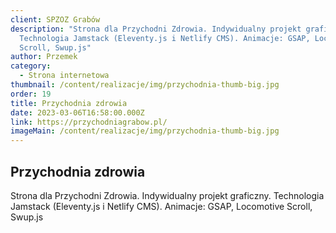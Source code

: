 ```yaml
---
client: SPZOZ Grabów
description: "Strona dla Przychodni Zdrowia. Indywidualny projekt graficzny.
  Technologia Jamstack (Eleventy.js i Netlify CMS). Animacje: GSAP, Locomotive
  Scroll, Swup.js"
author: Przemek
category:
  - Strona internetowa
thumbnail: /content/realizacje/img/przychodnia-thumb-big.jpg
order: 19
title: Przychodnia zdrowia
date: 2023-03-06T16:58:00.000Z
link: https://przychodniagrabow.pl/
imageMain: /content/realizacje/img/przychodnia-thumb-big.jpg
---
```


## Przychodnia zdrowia

Strona dla Przychodni Zdrowia. Indywidualny projekt graficzny. Technologia Jamstack (Eleventy.js i Netlify CMS). Animacje: GSAP, Locomotive Scroll, Swup.js


